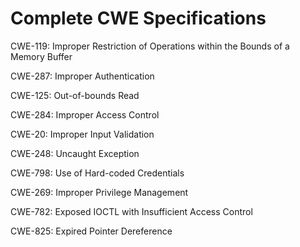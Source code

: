 

# Complete CWE Specifications

CWE-119: Improper Restriction of Operations within the Bounds of a Memory Buffer

CWE-287: Improper Authentication

CWE-125: Out-of-bounds Read

CWE-284: Improper Access Control

CWE-20: Improper Input Validation

CWE-248: Uncaught Exception

CWE-798: Use of Hard-coded Credentials

CWE-269: Improper Privilege Management

CWE-782: Exposed IOCTL with Insufficient Access Control

CWE-825: Expired Pointer Dereference